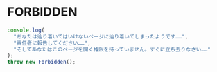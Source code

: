 # FORBIDDEN

```javascript:FORBIDDEN.js
console.log(
  "あなたは辿り着いてはいけないページに辿り着いてしまったようです……",
  "責任者に報告してください……",
  "そしてあなたはこのページを開く権限を持っていません。すぐに立ち去りなさい……"
);
throw new Forbidden();
```
